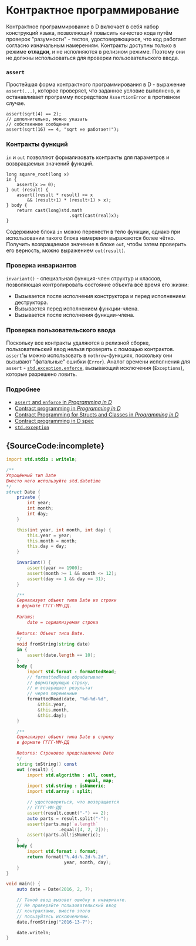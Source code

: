 # Контрактное программирование

Контрактное программирование в D включает в себя набор
конструкций языка, позволяющий повысить качество кода
путём проверок "разумности" - тестов, удостоверяющихся,
что код работает согласно изначальным намерениям.
Контракты доступны только в режиме **отладки**, и не
исполняются в релизном режиме. Поэтому они не должны
использоваться для проверки пользовательского ввода.

### `assert`

Простейшая форма контрактного программирования в D -
выражение `assert(...)`, которое проверяет, что заданное
условие выполнено, и останавливает программу посредством
`AssertionError` в противном случае.

    assert(sqrt(4) == 2);
    // дополнительно, можно указать
    // собственное сообщение
    assert(sqrt(16) == 4, "sqrt не работает!");

### Контракты функций

`in` и `out` позволяют формализовать контракты для
параметров и возвращаемых значений функций.

    long square_root(long x)
    in {
        assert(x >= 0);
    } out (result) {
        assert((result * result) <= x
            && (result+1) * (result+1) > x);
    } body {
        return cast(long)std.math
                            .sqrt(cast(real)x);
    }

Содержимое блока `in` можно перенести в тело функции,
однако при использовании такого блока намерения выражаются
более чётко. Получить возвращаемое значение в блоке `out`,
чтобы затем проверить его верность, можно выражением
`out(result)`.

### Проверка инвариантов

`invariant()` - специальная функция-член структур
и классов, позволяющая контролировать состояние
объекта всё время его жизни:

* Вызывается после исполнения конструктора и перед
  исполнением деструктора.
* Вызывается перед исполнением функции-члена.
* Вызывается после исполнения функции-члена.

### Проверка пользовательского ввода

Поскольку все контракты удаляются в релизной сборке, пользовательский ввод
нельзя проверять с помощью контрактов. `assert`'ы можно использовать
в `nothrow`-функциях, поскольку они вызывают "фатальные" ошибки (`Error`).
Аналог времени исполнения для `assert` - [`std.exception.enforce`](https://dlang.org/phobos/std_exception.html#.enforce),
вызывающий исключения (`Exceptions`), которые разрешено ловить.

### Подробнее

- [`assert` and `enforce` in _Programming in D_](http://ddili.org/ders/d.en/assert.html)
- [Contract programming in _Programming in D_](http://ddili.org/ders/d.en/contracts.html)
- [Contract Programming for Structs and Classes in _Programming in D_](http://ddili.org/ders/d.en/invariant.html)
- [Contract programming in D spec](https://dlang.org/spec/contracts.html)
- [`std.exception`](https://dlang.org/phobos/std_exception.html)

## {SourceCode:incomplete}

```d
import std.stdio : writeln;

/**
Упрощённый тип Date
Вместо него используйте std.datetime
*/
struct Date {
    private {
        int year;
        int month;
        int day;
    }

    this(int year, int month, int day) {
        this.year = year;
        this.month = month;
        this.day = day;
    }

    invariant() {
        assert(year >= 1900);
        assert(month >= 1 && month <= 12);
        assert(day >= 1 && day <= 31);
    }

    /**
    Сериализует объект типа Date из строки
    в формате ГГГГ-ММ-ДД.
    
    Params:
        date = сериализуемая строка
        
    Returns: Объект типа Date.
    */
    void fromString(string date)
    in {
        assert(date.length == 10);
    }
    body {
        import std.format : formattedRead;
        // formattedRead обрабатывает
        // форматирующую строку,
        // и возвращает результат
        // через переменные
        formattedRead(date, "%d-%d-%d",
            &this.year,
            &this.month,
            &this.day);
    }

    /**
    Сериализует объект типа Date в строку
    в формате ГГГГ-ММ-ДД

    Returns: Строковое представление Date
    */
    string toString() const
    out (result) {
        import std.algorithm : all, count,
                              equal, map;
        import std.string : isNumeric;
        import std.array : split;

        // удостовериться, что возвращается
        // ГГГГ-ММ-ДД
        assert(result.count("-") == 2);
        auto parts = result.split("-");
        assert(parts.map!`a.length`
                    .equal([4, 2, 2]));
        assert(parts.all!isNumeric);
    }
    body {
        import std.format : format;
        return format("%.4d-%.2d-%.2d",
                      year, month, day);
    }
}

void main() {
    auto date = Date(2016, 2, 7);

    // Такой ввод вызовет ошибку в инварианте.
    // Не проверяйте пользовательский ввод
    // контрактами, вместо этого
    // пользуйтесь исключениями.
    date.fromString("2016-13-7");

    date.writeln;
}
```

